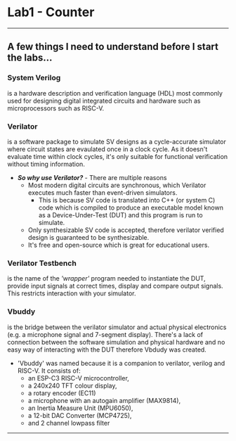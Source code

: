 # Lab1 - Counter
---
## A few things I need to understand before I start the labs...

### **System Verilog**
is a hardware description and verification language (HDL) most commonly used for designing digital integrated circuits and hardware such as microprocessors such as RISC-V. 

### **Verilator** 
is a software package to simulate SV designs as a cycle-accurate simulator where circuit states are evaulated once in a clock cycle. As it doesn't evaluate time within clock cycles, it's only suitable for functional verification without timing information.
- ***So why use Verilator?*** - There are multiple reasons 
    - Most modern digital circuits are synchronous, which Verilator executes much faster than event-driven simulators. 
        - This is because SV code is translated into C++ (or system C) code which is compiled to produce an executable model known as a Device-Under-Test (DUT) and this program is run to simulate.
    - Only synthesizable SV code is accepted, therefore verilator verified design is guaranteed to be synthesizable.
    - It's free and open-source which is great for educational users.

### **Verilator Testbench** 
is the name of the *'wrapper'* program needed to instantiate the DUT, provide input signals at correct times, display and compare output signals. This restricts interaction with your simulator. 

### **Vbuddy** 
is the bridge between the verilator simulator and actual physical electronics (e.g. a microphone signal and 7-segment display). There's a lack of connection between the software simulation and physical hardware and no easy way of interacting with the DUT therefore Vbdudy was created.
- 'Vbuddy' was named because it is a companion to verilator, verilog and RISC-V. It consists of:
    - an ESP-C3 RISC-V microcontroller,
    - a 240x240 TFT colour display,
    - a rotary encoder (EC11)
    - a microphone with an autogain amplifier (MAX9814),
    - an Inertia Measure Unit (MPU6050),
    - a 12-bit DAC Converter (MCP4725),
    - and 2 channel lowpass filter

---